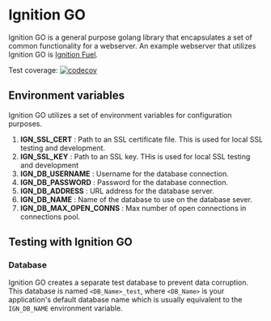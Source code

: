 # Ignition GO

Ignition GO is a general purpose golang library that encapsulates a set of
common functionality for a webserver. An example webserver that utilizes
Ignition GO is [Ignition
Fuel](https://bitbucket.org/ignitionrobotics/ign-fuelserver).

Test coverage: [![codecov](https://codecov.io/bb/ignitionrobotics/ign-go/branch/default/graph/badge.svg)](https://codecov.io/bb/ignitionrobotics/ign-go)

## Environment variables

Ignition GO utilizes a set of environment variables for configuration
purposes.

1. **IGN_SSL_CERT** : Path to an SSL certificate file. This is used for local
   SSL testing and development.
1. **IGN_SSL_KEY** : Path to an SSL key. THis is used for local SSL testing and
   development
1. **IGN_DB_USERNAME** : Username for the database connection.
1. **IGN_DB_PASSWORD** : Password for the database connection.
1. **IGN_DB_ADDRESS** : URL address for the database server.
1. **IGN_DB_NAME** : Name of the database to use on the database sever.
1. **IGN_DB_MAX_OPEN_CONNS** : Max number of open connections in connections pool.

## Testing with Ignition GO

### Database

Ignition GO creates a separate test database to prevent data corruption.
This database is named `<DB_Name>_test`, where `<DB_Name>` is your
application's default database name which is usually equivalent to the
`IGN_DB_NAME` environment variable.
